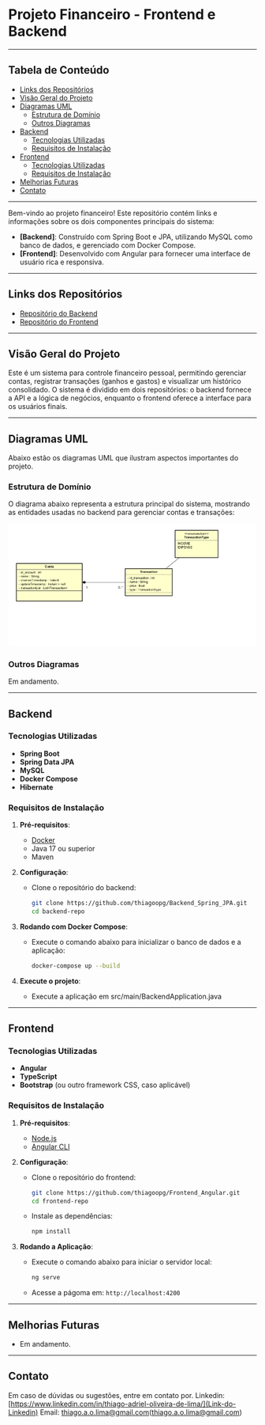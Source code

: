 # Projeto Financeiro - Frontend e Backend

---

## Tabela de Conteúdo
- [Links dos Repositórios](#links-dos-repositórios)
- [Visão Geral do Projeto](#visão-geral-do-projeto)
- [Diagramas UML](#diagramas-uml)
  - [Estrutura de Domínio](#estrutura-de-domínio)
  - [Outros Diagramas](#outros-diagramas)
- [Backend](#backend)
  - [Tecnologias Utilizadas](#tecnologias-utilizadas)
  - [Requisitos de Instalação](#requisitos-de-instalação)
- [Frontend](#frontend)
  - [Tecnologias Utilizadas](#tecnologias-utilizadas-1)
  - [Requisitos de Instalação](#requisitos-de-instalação-1)
- [Melhorias Futuras](#melhorias-futuras)
- [Contato](#contato)

---

Bem-vindo ao projeto financeiro! Este repositório contém links e informações sobre os dois componentes principais do sistema:

- **[Backend]**: Construído com Spring Boot e JPA, utilizando MySQL como banco de dados, e gerenciado com Docker Compose.
- **[Frontend]**: Desenvolvido com Angular para fornecer uma interface de usuário rica e responsiva.

---

## Links dos Repositórios

- [Repositório do Backend](https://github.com/thiagoopg/Backend_Spring_JPA)
- [Repositório do Frontend](https://github.com/thiagoopg/Frontend_Angular)

---

## Visão Geral do Projeto

Este é um sistema para controle financeiro pessoal, permitindo gerenciar contas, registrar transações (ganhos e gastos) e visualizar um histórico consolidado. O sistema é dividido em dois repositórios: o backend fornece a API e a lógica de negócios, enquanto o frontend oferece a interface para os usuários finais.

---

## Diagramas UML

Abaixo estão os diagramas UML que ilustram aspectos importantes do projeto.

### Estrutura de Domínio

O diagrama abaixo representa a estrutura principal do sistema, mostrando as entidades usadas no backend para gerenciar contas e transações:

![Diagrama UML](./diagramas/estruturaBanco.png)

### Outros Diagramas

Em andamento.

---

## Backend

### Tecnologias Utilizadas

- **Spring Boot**
- **Spring Data JPA**
- **MySQL**
- **Docker Compose**
- **Hibernate**

### Requisitos de Instalação

1. **Pré-requisitos**:
   - [Docker](https://www.docker.com/)
   - Java 17 ou superior
   - Maven
2. **Configuração**:
   - Clone o repositório do backend:  
     ```bash
     git clone https://github.com/thiagoopg/Backend_Spring_JPA.git
     cd backend-repo
     ```
3. **Rodando com Docker Compose**:
   - Execute o comando abaixo para inicializar o banco de dados e a aplicação:
     ```bash
     docker-compose up --build
     ```

4. **Execute o projeto**:
   - Execute a aplicação em src/main/BackendApplication.java

---

## Frontend

### Tecnologias Utilizadas

- **Angular**
- **TypeScript**
- **Bootstrap** (ou outro framework CSS, caso aplicável)

### Requisitos de Instalação

1. **Pré-requisitos**:
   - [Node.js](https://nodejs.org/)
   - [Angular CLI](https://angular.io/cli)

2. **Configuração**:
   - Clone o repositório do frontend:  
     ```bash
     git clone https://github.com/thiagoopg/Frontend_Angular.git
     cd frontend-repo
     ```
   - Instale as dependências:
     ```bash
     npm install
     ```

3. **Rodando a Aplicação**:
   - Execute o comando abaixo para iniciar o servidor local:
     ```bash
     ng serve
     ```
   - Acesse a págoma em: `http://localhost:4200`
---

## Melhorias Futuras

- Em andamento.
---

## Contato

Em caso de dúvidas ou sugestões, entre em contato por.
Linkedin: [https://www.linkedin.com/in/thiago-adriel-oliveira-de-lima/](Link-do-Linkedin)
Email: thiago.a.o.lima@gmail.com(thiago.a.o.lima@gmail.com)
